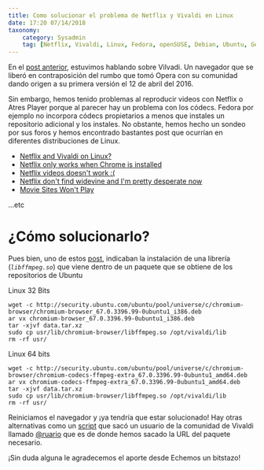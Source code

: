 ```yaml
---
title: Como solucionar el problema de Netflix y Vivaldi en Linux
date: 17:20 07/14/2018
taxonomy:
	category: Sysadmin
	tag: [Netflix, Vivaldi, Linux, Fedora, openSUSE, Debian, Ubuntu, Gentoo, ArchLinux]
---
```


En el [post anterior](https://echemosunbitstazo.es/blog/vivaldi-un-navegador-impresionante?target=_blank), estuvimos hablando sobre Vilvadi. Un navegador que se liberó en contraposición del rumbo que tomó Opera con su comunidad dando origen a su primera versión el 12 de abril del 2016.

Sin embargo, hemos tenido problemas al reproducir videos con Netflix o Atres Player porque al parecer hay un problema con los códecs. Fedora por ejemplo no incorpora códecs propietarios a menos que instales un repositorio adicional y los instales. No obstante, hemos hecho un sondeo por sus foros y hemos encontrado bastantes post que ocurrían en diferentes distribuciones de Linux.
* [Netflix and Vivaldi on Linux?](https://forum.vivaldi.net/post/6672?target=_blank)
* [Netflix only works when Chrome is installed](https://forum.vivaldi.net/post/75823?target=_blank)
* [Netflix videos doesn't work :(](https://forum.vivaldi.net/post/4342?target=_blank)
* [Netflix don't find widevine and I'm pretty desperate now](https://forum.vivaldi.net/post/114800?target=_blank)
* [Movie Sites Won't Play](https://forum.vivaldi.net/post/114800?target=_blank)

 ...etc

# ¿Cómo solucionarlo?
Pues bien, uno de estos [post](https://forum.vivaldi.net/topic/12973/video-playback-problems-troubleshooting-and-solutions-on-linux/3?target=_blank), indicaban la instalación de una librería  (_`libffmpeg.so`_) que viene dentro de un paquete que se obtiene de los repositorios de Ubuntu

Linux 32 Bits 
```
wget -c http://security.ubuntu.com/ubuntu/pool/universe/c/chromium-browser/chromium-browser_67.0.3396.99-0ubuntu1_i386.deb
ar vx chromium-browser_67.0.3396.99-0ubuntu1_i386.deb
tar -xjvf data.tar.xz 
sudo cp usr/lib/chromium-browser/libffmpeg.so /opt/vivaldi/lib
rm -rf usr/
```
Linux 64 bits 
```
wget -c http://security.ubuntu.com/ubuntu/pool/universe/c/chromium-browser/chromium-codecs-ffmpeg-extra_67.0.3396.99-0ubuntu1_amd64.deb
ar vx chromium-codecs-ffmpeg-extra_67.0.3396.99-0ubuntu1_amd64.deb
tar -xjvf data.tar.xz 
sudo cp usr/lib/chromium-browser/libffmpeg.so /opt/vivaldi/lib
rm -rf usr/
```
Reiniciamos el navegador y ¡ya tendría que estar solucionado!
Hay otras alternativas como un [script](https://gist.github.com/ruario/bec42d156d30affef655?target=_blank) que sacó un usuario de la comunidad de Vivaldi llamado [@ruario](https://forum.vivaldi.net/uid/48?target=_blank) que es de donde hemos sacado la URL del paquete necesario.

¡Sin duda alguna le agradecemos el aporte desde Echemos un bitstazo!
